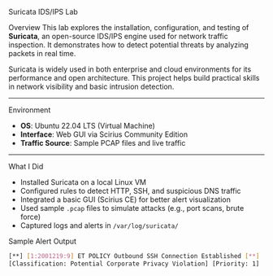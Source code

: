 Suricata IDS/IPS Lab

Overview
This lab explores the installation, configuration, and testing of **Suricata**, an open-source IDS/IPS engine used for network traffic inspection. It demonstrates how to detect potential threats by analyzing packets in real time.

Suricata is widely used in both enterprise and cloud environments for its performance and open architecture. This project helps build practical skills in network visibility and basic intrusion detection.

---

Environment
- **OS**: Ubuntu 22.04 LTS (Virtual Machine)
- **Interface**: Web GUI via Scirius Community Edition
- **Traffic Source**: Sample PCAP files and live traffic

---

What I Did
- Installed Suricata on a local Linux VM
- Configured rules to detect HTTP, SSH, and suspicious DNS traffic
- Integrated a basic GUI (Scirius CE) for better alert visualization
- Used sample `.pcap` files to simulate attacks (e.g., port scans, brute force)
- Captured logs and alerts in `/var/log/suricata/`

Sample Alert Output

```bash
[**] [1:2001219:9] ET POLICY Outbound SSH Connection Established [**]
[Classification: Potential Corporate Privacy Violation] [Priority: 1]
